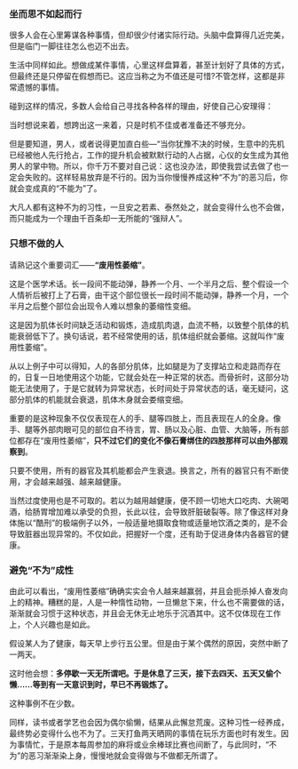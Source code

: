 ### 坐而思不如起而行

很多人会在心里筹谋各种事情，但却很少付诸实际行动。头脑中盘算得几近完美，但是临门一脚往往怎么也迈不出去。

生活中同样如此。想做成某件事情，心里这样盘算着，甚至计划好了具体的方式，但最终还是只停留在假想而已。这应当称之为不值还是可惜?不管怎样，这都是非常遗憾的事情。

碰到这样的情况，多数人会给自己寻找各种各样的理由，好使自己心安理得：

当时想说来着，想跨出这一来着，只是时机不佳或者准备还不够充分。

但是要知道，男人，或者说得更加直白些—“当你犹豫不决的时候，生意中的先机已经被他人先行抢占，工作的提升机会被默默行动的人占据，心仪的女生成为其他男人的掌中物。所以，你千万不要对自己说：这也没办法，即使我尝试去做了也一定会失败的。这样轻易放弃是不行的。因为当你慢慢养成这种“不为”的恶习后，你就会变成真的“不能为”了。

大凡人都有这种不为的习性，一旦安之若素、泰然处之，就会变得什么也不会做，而只能成为一个理由千百条却一无所能的“强辩人”。



### 只想不做的人

请熟记这个重要词汇——**“废用性萎缩”**。

这是个医学术话。长一段间不能动弹，静养一个月、一个半月之后、整个假设一个人情祈后被打上了石膏，由干这个部位很长一段时间不能动弹，静养一个月，一个半月之后整个部位会出现令人难以想象的萎缩性变细。

这是因为肌体长时间缺乏活动和锻炼，造成肌肉退，血流不畅，以致整个肌体的机能衰弱低下了。换句话说，若不经常使用的话，肌体组织就会萎缩。这就叫作“废用性萎缩”。

从以上例子中可以得知，人的各部分肌体，比如腿是为了支撑站立和走路而存在的，日复一日地使用这个功能，它就会处在一种正常的状态。而骨折时，这部分功能无法使用了，于是它就转为异常状态，长时间处于异常状态的话，毫无疑问，这部分肌体的机能就会衰退，肌体木身就会娄缩变细。

重要的是这种现象不仅仅表现在人的手、腿等四肢上，而且表现在人的全身。像手、腿等外部肉眼可见的部位自不待言，胃、肠以及心脏、血管、大脑等，所有部位都存在“废用性萎缩”，**只不过它们的变化不像石膏绑住的四肢那样可以由外部观察到**。

只要不使用，所有的器官及其机能都会产生衰退。换言之，所有的器官只有不断使用，才会越来越强、越来越健康。

当然过度使用也是不可取的。若以为越用越健康，便不顾一切地大口吃肉、大碗喝酒，给肠胃增加难以承受的负担，长此以往，会导致肝脏破裂等。除了像这样对身体施以“酷刑”的极端例子以外，一般适量地摄取食物或适量地饮酒之类的，是不会导致脏器出现异常的。不仅如此，把握好一个度，还有助于促进身体内各器官的健康。

### 避免“不为”成性

由此可以看出，“废用性萎缩”确确实实会令人越来越赢弱，并且会扼杀掉人奋发向上的精神。糟糕的是，人是一种惰性动物，一旦懒怠下来，什么也不需要做的话，渐渐就会习惯于这种状态，并且会无休无止地乐于沉酒其中。这不仅体现在工作上，个人兴趣也是如此。

假设某人为了健康，每天早上步行五公里。但是由于某个偶然的原因，突然中断了一两天。

这时他会想：**多停歇一天无所谓吧。于是休息了三天，接下去四天、五天又偷个懒……等到有一天意识到时，早已不再锻炼了。**

这种事例不在少数。

同样，读书或者学艺也会因为偶尔偷懒，结果从此懈怠荒废。这种习性一经养成，最终势必变得什么也不为了。三天打鱼两天晒网的事情在玩乐方面也时有发生。因为事情忙，于是原本每周参加的麻将或业余棒球比赛也间断了，与此同时，“不为”的恶习渐渐染上身，慢慢地就会变得做与不做都无所谓了。

